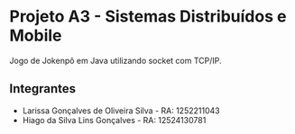# Projeto A3 - Sistemas Distribuídos e Mobile
Jogo de Jokenpô em Java utilizando socket com TCP/IP.

## Integrantes 
* Larissa Gonçalves de Oliveira Silva - RA: 1252211043
* Hiago da Silva Lins Gonçalves - RA: 12524130781
